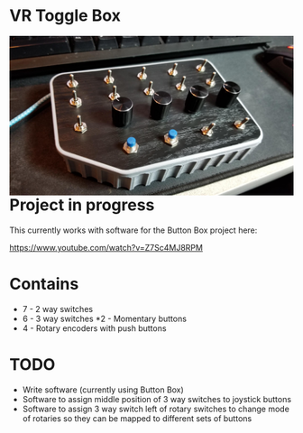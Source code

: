 # VR Toggle Box

<img align="left" src=images/front.jpg>

# Project in progress 
This currently works with software for the Button Box project here: 

https://www.youtube.com/watch?v=Z7Sc4MJ8RPM

# Contains 
* 7 - 2 way switches
* 6 - 3 way switches
*2 - Momentary buttons
* 4 - Rotary encoders with push buttons

# TODO

* Write software (currently using Button Box)
* Software to assign middle position of 3 way switches to joystick buttons
* Software to assign 3 way switch left of rotary switches to change mode of rotaries so they can be mapped to different sets of buttons 


